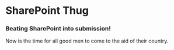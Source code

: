 # SharePoint Thug
### Beating SharePoint into submission!

Now is the time for all good men to come to the aid of their country.

